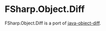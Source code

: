 # FSharp.Object.Diff

FSharp.Object.Diff is a port of [java-object-diff](https://github.com/SQiShER/java-object-diff).

